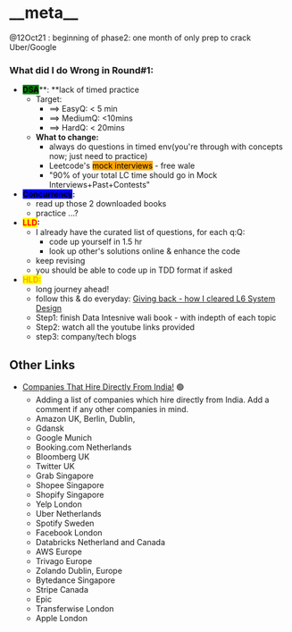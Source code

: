 # \__meta\_\_

@12Oct21 : beginning of phase2: one month of only prep to crack Uber/Google

### What did I do Wrong in Round#1:

* <mark style="background-color:green;">**DSA**</mark>\*\*: \*\*lack of timed practice
  * Target:
    * \==> EasyQ: < 5 min
    * \==> MediumQ: <10mins
    * \==> HardQ: < 20mins
  * **What to change:**
    * always do questions in timed env(you're through with concepts now; just need to practice)
    * Leetcode's <mark style="background-color:orange;">mock interviews</mark> - free wale
    * "90% of your total LC time should go in Mock Interviews+Past+Contests"
* <mark style="background-color:blue;">**Concurrency**</mark>**:**
  * read up those 2 downloaded books
  * practice ...?
* <mark style="color:red;">**LLD**</mark>**:**
  * I already have the curated list of questions, for each q:Q:
    * code up yourself in 1.5 hr
    * look up other's solutions online & enhance the code
  * keep revising
  * you should be able to code up in TDD format if asked
* <mark style="color:orange;">**HLD:**</mark>
  * long journey ahead!
  * follow this & do everyday: [Giving back - how I cleared L6 System Design](https://www.teamblind.com/post/Giving-back---how-I-cleared-L6-System-Design---Part-1-4yufM3RY)
  * Step1: finish Data Intesnive wali book - with indepth of each topic
  * Step2: watch all the youtube links provided
  * step3: company/tech blogs

## Other Links

* [Companies That Hire Directly From India!](https://www.teamblind.com/post/Companies-That-Hire-Directly-From-India-XctsxzAe) 🟢
  * Adding a list of companies which hire directly from India. Add a comment if any other companies in mind. 
  * Amazon UK, Berlin, Dublin, 
  * Gdansk 
  * Google Munich 
  * Booking.com Netherlands 
  * Bloomberg UK 
  * Twitter UK 
  * Grab Singapore 
  * Shopee Singapore 
  * Shopify Singapore 
  * Yelp London 
  * Uber Netherlands 
  * Spotify Sweden 
  * Facebook London 
  * Databricks Netherland and Canada 
  * AWS Europe 
  * Trivago Europe 
  * Zolando Dublin, Europe 
  * Bytedance Singapore 
  * Stripe Canada 
  * Epic 
  * Transferwise London 
  * Apple London
